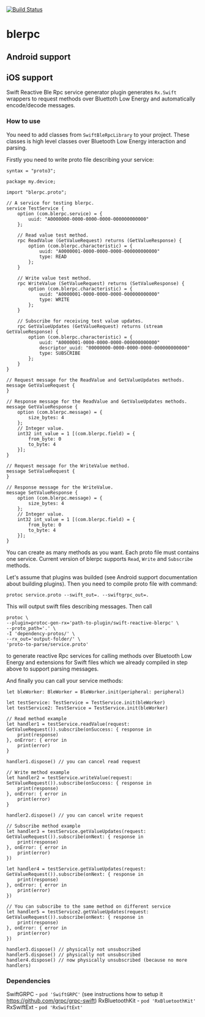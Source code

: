 [![Build Status](https://travis-ci.org/Monnoroch/blerpc-android.svg?branch=master)](https://travis-ci.org/Monnoroch/blerpc-android)

# blerpc

## Android support


## iOS support
Swift Reactive Ble Rpc service generator plugin generates `Rx.Swift` wrappers to request methods over Bluettoth Low Energy and automatically encode/decode messages.

### How to use
You need to add classes from `SwiftBleRpcLibrary` to your project. These classes is high level classes over Bluetooth Low Energy interaction and parsing.

Firstly you need to write proto file describing your service:

```
syntax = "proto3";

package my.device;

import "blerpc.proto";

// A service for testing blerpc.
service TestService {
    option (com.blerpc.service) = {
        uuid: "A0000000-0000-0000-0000-000000000000"
    };

    // Read value test method.
    rpc ReadValue (GetValueRequest) returns (GetValueResponse) {
        option (com.blerpc.characteristic) = {
            uuid: "A0000001-0000-0000-0000-000000000000"
            type: READ
        };
    }

    // Write value test method.
    rpc WriteValue (SetValueRequest) returns (SetValueResponse) {
        option (com.blerpc.characteristic) = {
            uuid: "A0000001-0000-0000-0000-000000000000"
            type: WRITE
        };
    }

    // Subscribe for receiving test value updates.
    rpc GetValueUpdates (GetValueRequest) returns (stream GetValueResponse) {
        option (com.blerpc.characteristic) = {
            uuid: "A0000001-0000-0000-0000-000000000000"
            descriptor_uuid: "00000000-0000-0000-0000-000000000000"
            type: SUBSCRIBE
        };
    }
}

// Request message for the ReadValue and GetValueUpdates methods.
message GetValueRequest {
}

// Response message for the ReadValue and GetValueUpdates methods.
message GetValueResponse {
    option (com.blerpc.message) = {
        size_bytes: 4
    };
    // Integer value.
    int32 int_value = 1 [(com.blerpc.field) = {
        from_byte: 0
        to_byte: 4
    }];
}

// Request message for the WriteValue method.
message SetValueRequest {
}

// Response message for the WriteValue.
message SetValueResponse {
    option (com.blerpc.message) = {
        size_bytes: 4
    };
    // Integer value.
    int32 int_value = 1 [(com.blerpc.field) = {
        from_byte: 0
        to_byte: 4
    }];
}
```
You can create as many methods as you want. Each proto file must contains one service. Current version of blerpc supports `Read`, `Write` and `Subscribe` methods.

Let's assume that plugins was builded (see Android support documentation about building plugins). Then you need to compile proto file with command:

```
protoc service.proto --swift_out=. --swiftgrpc_out=.
```
This will output swift files describing messages. Then call

```
protoc \
--plugin=protoc-gen-rx='path-to-plugin/swift-reactive-blerpc' \
--proto_path='.' \
-I 'dependency-protos/' \
--rx_out='output-folder/' \
'proto-to-parse/service.proto'
```

to generate reactive Rpc services for calling methods over Bluetooth Low Energy and extensions for Swift files which we already compiled in step above to support  parsing messages.

And finally you can call your service methods:

```
let bleWorker: BleWorker = BleWorker.init(peripheral: peripheral)

let testService: TestService = TestService.init(bleWorker)
let testService2: TestService = TestService.init(bleWorker)

// Read method example
let handler1 = testService.readValue(request: GetValueRequest()).subscribe(onSuccess: { response in
    print(response)
}, onError: { error in
    print(error)
}

handler1.dispose() // you can cancel read request

// Write method example
let handler2 = testService.writeValue(request: SetValueRequest()).subscribe(onSuccess: { response in
    print(response)
}, onError: { error in
    print(error)
}

handler2.dispose() // you can cancel write request

// Subscribe method example
let handler3 = testService.getValueUpdates(request: GetValueRequest()).subscribe(onNext: { response in
    print(response)
}, onError: { error in
    print(error)
})

let handler4 = testService.getValueUpdates(request: GetValueRequest()).subscribe(onNext: { response in
    print(response)
}, onError: { error in
    print(error)
})

// You can subscribe to the same method on different service
let handler5 = testService2.getValueUpdates(request: GetValueRequest()).subscribe(onNext: { response in
    print(response)
}, onError: { error in
    print(error)
})

handler3.dispose() // physically not unsubscribed
handler5.dispose() // physically not unsubscribed
handler4.dispose() // now physically unsubscribed (because no more handlers)

```

### Dependencies
SwiftGRPC - `pod 'SwiftGRPC'` (see instructions how to setup it https://github.com/grpc/grpc-swift)
RxBluetoothKit - `pod 'RxBluetoothKit'`
RxSwiftExt - `pod 'RxSwiftExt'`
